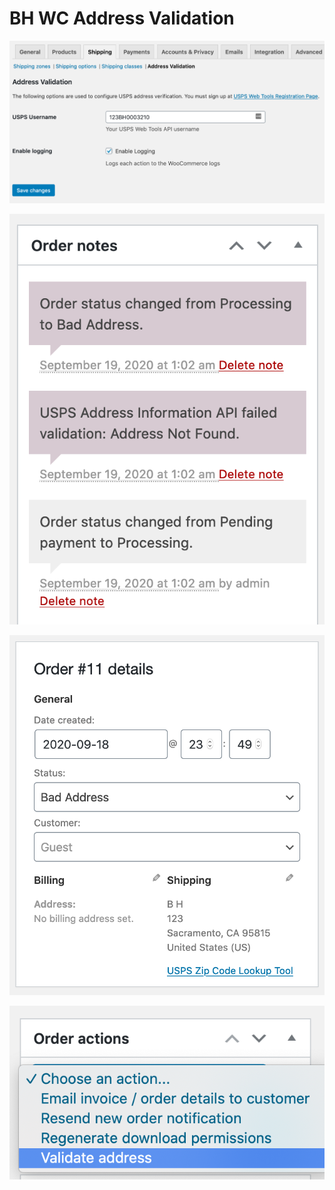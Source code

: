 # BH WC Address Validation

![Settings Page](./assets/settings-page.png "Setting Page")

![Order Notes After Automatic Check](./assets/order-notes-after-automatic-check.png "Order Notes After Automatic Check")

![Link to USPS](./assets/link-to-usps.png "Link to USPS")

![Order Action Manual Check](./assets/order-action-manual-check.png "Order Action Manual Check")


